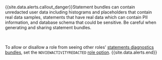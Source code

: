 {{site.data.alerts.callout_danger}}Statement bundles can contain unredacted user data including histograms and placeholders that contain real data samples, statements that have real data which can contain PII information, and database schema that could be sensitive. Be careful when generating and sharing statement bundles.

<br><br>To allow or disallow a role from seeing other roles' <a href="{{ link_prefix }}ui-statements-page.html#diagnostics">statements diagnostics bundles</a>, set the <code>NOVIEWACTIVITYREDACTED</code> <a href="{{ link_prefix }}create-role.html#role-options">role option</a>.
{{site.data.alerts.end}}
